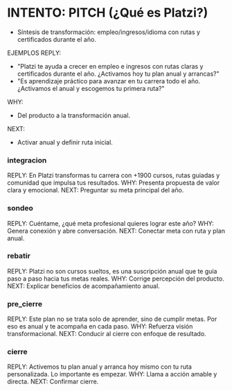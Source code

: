 # INTENTO: PITCH (¿Qué es Platzi?)
- Síntesis de transformación: empleo/ingresos/idioma con rutas y certificados durante el año.

EJEMPLOS REPLY:
- "Platzi te ayuda a crecer en empleo e ingresos con rutas claras y certificados durante el año. ¿Activamos hoy tu plan anual y arrancas?"
- "Es aprendizaje práctico para avanzar en tu carrera todo el año. ¿Activamos el anual y escogemos tu primera ruta?"

WHY:
- Del producto a la transformación anual.

NEXT:
- Activar anual y definir ruta inicial.
### integracion
REPLY: En Platzi transformas tu carrera con +1900 cursos, rutas guiadas y comunidad que impulsa tus resultados.
WHY: Presenta propuesta de valor clara y emocional.
NEXT: Preguntar su meta principal del año.

### sondeo
REPLY: Cuéntame, ¿qué meta profesional quieres lograr este año?
WHY: Genera conexión y abre conversación.
NEXT: Conectar meta con ruta y plan anual.

### rebatir
REPLY: Platzi no son cursos sueltos, es una suscripción anual que te guía paso a paso hacia tus metas reales.
WHY: Corrige percepción del producto.
NEXT: Explicar beneficios de acompañamiento anual.

### pre_cierre
REPLY: Este plan no se trata solo de aprender, sino de cumplir metas. Por eso es anual y te acompaña en cada paso.
WHY: Refuerza visión transformacional.
NEXT: Conducir al cierre con enfoque de resultado.

### cierre
REPLY: Activemos tu plan anual y arranca hoy mismo con tu ruta personalizada. Lo importante es empezar.
WHY: Llama a acción amable y directa.
NEXT: Confirmar cierre.
